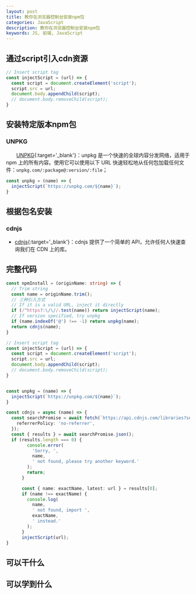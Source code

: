 ```yaml
---
layout: post
title: 教你在浏览器控制台安装npm包
categories: JavaScript
description: 教你在浏览器控制台安装npm包
keywords: JS, 前端, JavaScript
---
```


<!-- 循序渐进，添加script引入cdn资源，安装npm包（还是去找cdn），插件 -->

## 通过script引入cdn资源

```js
// Insert script tag
const injectScript = (url) => {
  const script = document.createElement('script');
  script.src = url;
  document.body.appendChild(script);
  // document.body.removeChild(script);
}
```

## 安装特定版本npm包

### UNPKG

&emsp;&emsp;[UNPKG](https://unpkg.com/){:target='_blank'}：unpkg 是一个快速的全球内容分发网络，适用于 npm 上的所有内容。使用它可以使用以下 URL 快速轻松地从任何包加载任何文件：`unpkg.com/:package@:version/:file`；

```js
const unpkg = (name) => {
  injectScript(`https://unpkg.com/${name}`);
}
```

## 根据包名安装

### cdnjs

- [cdnjs](https://cdnjs.com/api){:target='_blank'}：cdnjs 提供了一个简单的 API，允许任何人快速查询我们在 CDN 上的库。

## 完整代码

```ts
const npmInstall = (originName: string) => {
  // Trim string
  const name = originName.trim();
  // 三种引入方式
  // If it is a valid URL, inject it directly
  if (/^https?:\/\//.test(name)) return injectScript(name);
  // If version specified, try unpkg
  if (name.indexOf('@') !== -1) return unpkg(name);
  return cdnjs(name);
}

// Insert script tag
const injectScript = (url) => {
  const script = document.createElement('script');
  script.src = url;
  document.body.appendChild(script);
  // document.body.removeChild(script);
}


const unpkg = (name) => {
  injectScript(`https://unpkg.com/${name}`);
}

const cdnjs = async (name) => {
  const searchPromise = await fetch(`https://api.cdnjs.com/libraries?search=${name}`, {
    referrerPolicy: 'no-referrer',
  });
  const { results } = await searchPromise.json();
  if (results.length === 0) {
        console.error(
          'Sorry, ',
          name,
          ' not found, please try another keyword.'
        );
        return;
      }

      const { name: exactName, latest: url } = results[0];
      if (name !== exactName) {
        console.log(
          name,
          ' not found, import ',
          exactName,
          ' instead.'
        );
      }
      injectScript(url);
}
```

## 可以干什么

## 可以学到什么
